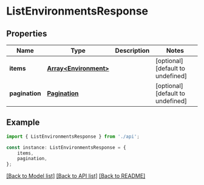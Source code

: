 # ListEnvironmentsResponse


## Properties

Name | Type | Description | Notes
------------ | ------------- | ------------- | -------------
**items** | [**Array&lt;Environment&gt;**](Environment.md) |  | [optional] [default to undefined]
**pagination** | [**Pagination**](Pagination.md) |  | [optional] [default to undefined]

## Example

```typescript
import { ListEnvironmentsResponse } from './api';

const instance: ListEnvironmentsResponse = {
    items,
    pagination,
};
```

[[Back to Model list]](../README.md#documentation-for-models) [[Back to API list]](../README.md#documentation-for-api-endpoints) [[Back to README]](../README.md)
